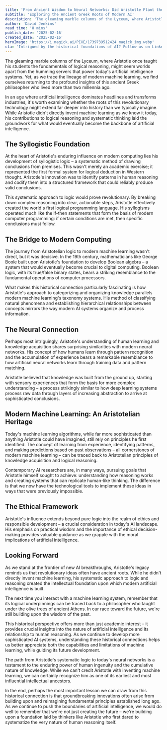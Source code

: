 ```yaml
---
title: 'From Ancient Wisdom to Neural Networks: Did Aristotle Plant the Seeds of Machine Learning?'
subtitle: 'Exploring the Ancient Greek Roots of Modern AI'
description: 'The gleaming marble columns of the Lyceum, where Aristotle once taught his students the fundamentals of logical reasoning, might seem worlds apart from the humming servers that power today's artificial intelligence systems. Yet, as we trace the lineage of modern machine learning, we find ourselves returning to the profound insights of this ancient Greek philosopher who lived more than two millennia ago.'
author: 'David Jenkins'
read_time: '8 mins'
publish_date: '2025-02-16'
created_date: '2025-02-16'
heroImage: 'https://i.magick.ai/PIXE/1739739512424_magick_img.webp'
cta: 'Intrigued by the historical foundations of AI? Follow us on LinkedIn for more fascinating insights into the evolution of technology and its ancient roots!'
---
```


The gleaming marble columns of the Lyceum, where Aristotle once taught his students the fundamentals of logical reasoning, might seem worlds apart from the humming servers that power today's artificial intelligence systems. Yet, as we trace the lineage of modern machine learning, we find ourselves returning to the profound insights of this ancient Greek philosopher who lived more than two millennia ago.

In an age where artificial intelligence dominates headlines and transforms industries, it's worth examining whether the roots of this revolutionary technology might extend far deeper into history than we typically imagine. While Aristotle didn't directly invent machine learning as we know it today, his contributions to logical reasoning and systematic thinking laid the groundwork for what would eventually become the backbone of artificial intelligence.

## The Syllogistic Foundation

At the heart of Aristotle's enduring influence on modern computing lies his development of syllogistic logic – a systematic method of drawing conclusions from premises. This wasn't merely an academic exercise; it represented the first formal system for logical deduction in Western thought. Aristotle's innovation was to identify patterns in human reasoning and codify them into a structured framework that could reliably produce valid conclusions.

This systematic approach to logic would prove revolutionary. By breaking down complex reasoning into clear, actionable steps, Aristotle effectively created the world's first logical programming language. His syllogisms operated much like the if-then statements that form the basis of modern computer programming: if certain conditions are met, then specific conclusions must follow.

## The Bridge to Modern Computing

The journey from Aristotelian logic to modern machine learning wasn't direct, but it was decisive. In the 19th century, mathematicians like George Boole built upon Aristotle's foundation to develop Boolean algebra – a system that would eventually become crucial to digital computing. Boolean logic, with its true/false binary states, bears a striking resemblance to the fundamental operations of computer processors.

What makes this historical connection particularly fascinating is how Aristotle's approach to categorizing and organizing knowledge parallels modern machine learning's taxonomy systems. His method of classifying natural phenomena and establishing hierarchical relationships between concepts mirrors the way modern AI systems organize and process information.

## The Neural Connection

Perhaps most intriguingly, Aristotle's understanding of human learning and knowledge acquisition shares surprising similarities with modern neural networks. His concept of how humans learn through pattern recognition and the accumulation of experience bears a remarkable resemblance to how artificial neural networks learn through training data and pattern matching.

Aristotle believed that knowledge was built from the ground up, starting with sensory experiences that form the basis for more complex understanding – a process strikingly similar to how deep learning systems process raw data through layers of increasing abstraction to arrive at sophisticated conclusions.

## Modern Machine Learning: An Aristotelian Heritage

Today's machine learning algorithms, while far more sophisticated than anything Aristotle could have imagined, still rely on principles he first identified. The concept of learning from experience, identifying patterns, and making predictions based on past observations – all cornerstones of modern machine learning – can be traced back to Aristotelian principles of knowledge acquisition and logical reasoning.

Contemporary AI researchers are, in many ways, pursuing goals that Aristotle himself sought to achieve: understanding how reasoning works and creating systems that can replicate human-like thinking. The difference is that we now have the technological tools to implement these ideas in ways that were previously impossible.

## The Ethical Framework

Aristotle's influence extends beyond pure logic into the realm of ethics and responsible development – a crucial consideration in today's AI landscape. His emphasis on practical wisdom and the importance of ethical decision-making provides valuable guidance as we grapple with the moral implications of artificial intelligence.

## Looking Forward

As we stand at the frontier of new AI breakthroughs, Aristotle's legacy reminds us that revolutionary ideas often have ancient roots. While he didn't directly invent machine learning, his systematic approach to logic and reasoning created the intellectual foundation upon which modern artificial intelligence is built.

The next time you interact with a machine learning system, remember that its logical underpinnings can be traced back to a philosopher who taught under the olive trees of ancient Athens. In our race toward the future, we're still building upon the wisdom of the past.

This historical perspective offers more than just academic interest – it provides crucial insights into the nature of artificial intelligence and its relationship to human reasoning. As we continue to develop more sophisticated AI systems, understanding these historical connections helps us better appreciate both the capabilities and limitations of machine learning, while guiding its future development.

The path from Aristotle's systematic logic to today's neural networks is a testament to the enduring power of human ingenuity and the cumulative nature of knowledge. While we can't credit Aristotle with inventing machine learning, we can certainly recognize him as one of its earliest and most influential intellectual ancestors.

In the end, perhaps the most important lesson we can draw from this historical connection is that groundbreaking innovations often arise from building upon and reimagining fundamental principles established long ago. As we continue to push the boundaries of artificial intelligence, we would do well to remember that we're not just creating the future – we're building upon a foundation laid by thinkers like Aristotle who first dared to systematize the very nature of human reasoning itself.